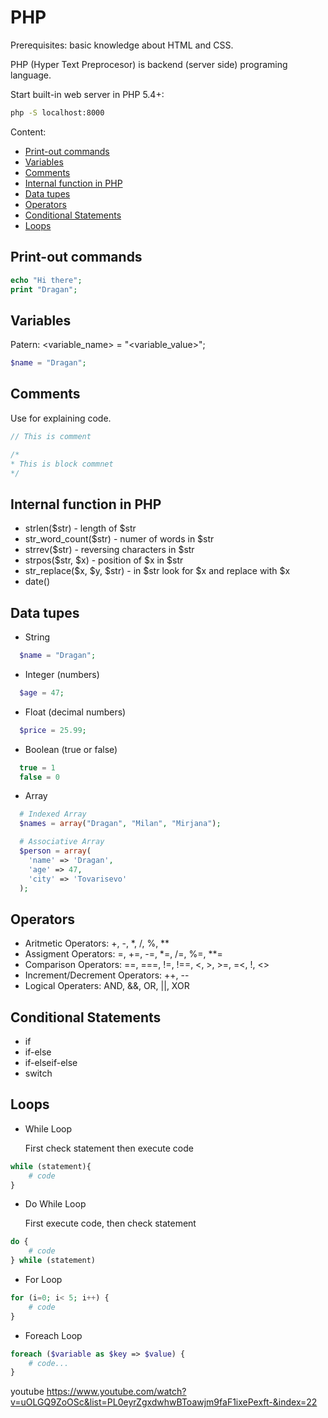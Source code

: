 # PHP

Prerequisites: basic knowledge about HTML and CSS.

PHP (Hyper Text Preprocesor) is backend (server side) programing language.

Start built-in web server in PHP 5.4+:

``` bash
php -S localhost:8000
```

Content:

* [Print-out commands](#print-out-commands)
* [Variables](#variables)
* [Comments](#coments)
* [Internal function in PHP](#internal-function-in-php)
* [Data tupes](#data-types)
* [Operators](#operators)
* [Conditional Statements](#conditional-statements)
* [Loops](#loops)

## Print-out commands

``` php
echo "Hi there";
print "Dragan";
```

## Variables

Patern: <variable_name> = "<variable_value>";

``` php
$name = "Dragan";
```

## Comments

Use for explaining code.

```php
// This is comment

/*
* This is block commnet
*/
```

## Internal function in PHP

* strlen($str) - length of $str
* str_word_count($str) - numer of words in $str
* strrev($str) - reversing characters in $str
* strpos($str, $x) - position of $x in $str
* str_replace($x, $y, $str) - in $str look for $x and replace with $x
* date()

## Data tupes

* String

```php
  $name = "Dragan";
```

* Integer (numbers)

```php
  $age = 47;
```

* Float (decimal numbers)

```php
  $price = 25.99;
```

* Boolean (true or false)

```php
  true = 1
  false = 0
```

* Array

```php
  # Indexed Array
  $names = array("Dragan", "Milan", "Mirjana");

  # Associative Array
  $person = array(
    'name' => 'Dragan',
    'age' => 47,
    'city' => 'Tovarisevo'
  );
```

## Operators

* Aritmetic Operators: +, -, *, /, %, **
* Assigment Operators: =, +=, -=, *=, /=, %=, **=
* Comparison Operators: ==, ===, !=, !==, <, >, >=, =<, !, <>
* Increment/Decrement Operators: ++, --
* Logical Operaters: AND, &&, OR, ||, XOR

## Conditional Statements

* if
* if-else
* if-elseif-else
* switch

## Loops

* While Loop

  First check statement then execute code

```php
while (statement){
    # code
}
```

* Do While Loop

  First execute code, then check statement

```php
do {
    # code
} while (statement)
```

* For Loop

```php
for (i=0; i< 5; i++) {
    # code
}
```

* Foreach Loop

```php
foreach ($variable as $key => $value) {
    # code...
}
```

youtube
<https://www.youtube.com/watch?v=uOLGQ9ZoOSc&list=PL0eyrZgxdwhwBToawjm9faF1ixePexft-&index=22>

